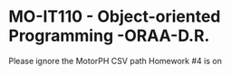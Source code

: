 # MO-IT110 - Object-oriented Programming -ORAA-D.R.
Please ignore the MotorPH CSV path
Homework #4 is on
